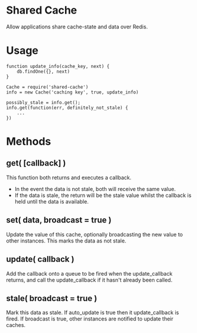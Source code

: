 # Shared Cache

Allow applications share cache-state and data over Redis.

# Usage
```
function update_info(cache_key, next) {
    db.findOne({}, next)
}

Cache = require('shared-cache')
info = new Cache('caching key', true, update_info)

possibly_stale = info.get();
info.get(function(err, definitely_not_stale) {
    ...
})
```

# Methods

## get( [callback] )
This function both returns and executes a callback.
 - In the event the data is not stale, both will receive the same value.
 - If the data is stale, the return will be the stale value whilst the callback is held until the data is available.

## set( data, broadcast = true )
Update the value of this cache, optionally broadcasting the new value to other instances. This marks the data as not stale.

## update( callback )
Add the callback onto a queue to be fired when the update_callback returns, and call the update_callback if it hasn't already been called.

## stale( broadcast = true )
Mark this data as stale. If auto_update is true then it update_callback is fired. If broadcast is true, other instances are notified to update their caches.
